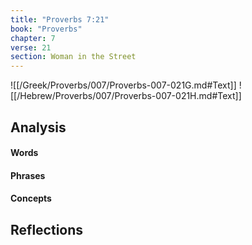 ```yaml
---
title: "Proverbs 7:21"
book: "Proverbs"
chapter: 7
verse: 21
section: Woman in the Street
---
```

![[/Greek/Proverbs/007/Proverbs-007-021G.md#Text]]
![[/Hebrew/Proverbs/007/Proverbs-007-021H.md#Text]]

## Analysis

#### Words

#### Phrases

#### Concepts

## Reflections
